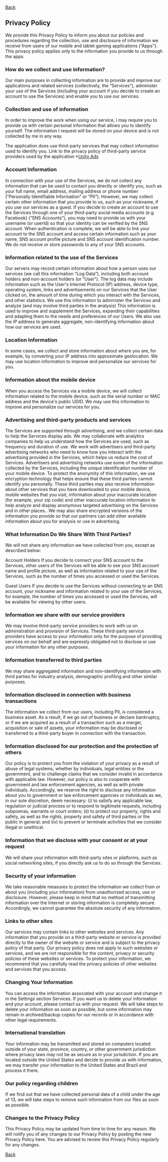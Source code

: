 [Back](./)

## Privacy Policy

We provide this Privacy Policy to inform you about our policies and procedures regarding the collection, use and disclosure of information we receive from users of our mobile and tablet gaming applications (“Apps"). This privacy policy applies only to the information you provide to us through the apps.

### How do we collect and use information?

Our main purposes in collecting information are to provide and improve our applications and related services (collectively, the “Services”), administer your use of the Services (including your account if you decide to create an account to use the Services) and enable you to use our services.

### Collection and use of information

In order to improve the work when using our service, I may require you to provide us with certain personal information that allows you to identify yourself. The information I request will be stored on your device and is not collected by me in any way.

  The application does use third-party services that may collect information used to identify you.
  Link to the privacy policy of third-party service providers used by the application
  *[Unity Ads](https://unity3d.com/legal/privacy-policy )

### Account Information

In connection with your use of the Services, we do not collect any information that can be used to contact you directly or identify you, such as your full name, email address, mailing address or phone number (“Personally Identifiable Information” or “PII”). However, we may collect certain other information that you provide to us, such as your nickname, if you use our services as a guest. If you decide to create an account to use the Services through one of your third-party social media accounts (e.g. Facebook) (“SNS Accounts”), you may need to provide us with your username (or userId) so that your identity can be verified by the SNS account. When authentication is complete, we will be able to link your account to the SNS account and access certain information such as your name, SNS account profile picture and SNS account identification number. We do not receive or store passwords to any of your SNS accounts.

### Information related to the use of the Services

Our servers may record certain information about how a person uses our services (we call this information “Log Data”), including both account holders and non-account holders (or “User"). The log data may include information such as the User's Internet Protocol (IP) address, device type, operating system, links and advertisements on our Services that the User clicked on, the amount of time during which you interact with the Services, and other statistics. We use this information to administer the Services and analyze (and may involve third parties in the analysis) This information is used to improve and supplement the Services, expanding their capabilities and adapting them to the needs and preferences of our Users. We also use the IP address to generate aggregate, non-identifying information about how our services are used.

### Location Information

In some cases, we collect and store information about where you are, for example, by converting your IP address into approximate geolocation. We may use location information to improve and personalize our services for you.

### Information about the mobile device

When you access the Services via a mobile device, we will collect information related to the mobile device, such as the serial number or MAC address and the device's public UDID. We may use this information to improve and personalize our services for you.

### Advertising and third-party products and services

The Services are supported through advertising, and we collect certain data to help the Services display ads. We may collaborate with analytics companies to help us understand how the Services are used, such as frequency and duration of use. We work with advertisers and third-party advertising networks who need to know how you interact with the advertising provided in the Services, which helps us reduce the cost of Services. Advertisers and advertising networks use some of the information collected by the Services, including the unique identification number of your mobile device. To protect the anonymity of this information, we use encryption technology that helps ensure that these third parties cannot identify you personally. These third parties may also receive information about other services that you have downloaded to your mobile device, mobile websites that you visit, information about your inaccurate location (for example, your zip code) and other inaccurate location information to help analyze and display anonymous targeted advertising on the Services and in other places.. We may also share encrypted versions of the information you provide so that our partners can add other available information about you for analysis or use in advertising.

### What Information Do We Share With Third Parties?

We will not share any information we have collected from you, except as described below:

Account Holders
If you decide to connect your SNS account to the Services, other users of the Services will be able to see your SNS account name and profile picture, as well as information related to your use of the Services, such as the number of times you accessed or used the Services.

Guest Users
If you decide to use the Services without connecting to an SNS account, your nickname and information related to your use of the Services, for example, the number of times you accessed or used the Services, will be available for viewing by other users.

### Information we share with our service providers

We may involve third-party service providers to work with us on administration and provision of Services. These third-party service providers have access to your information only for the purpose of providing services on our behalf and are expressly obligated not to disclose or use your information for any other purposes.

### Information transferred to third parties

We may share aggregated information and non-identifying information with third parties for industry analysis, demographic profiling and other similar purposes.

### Information disclosed in connection with business transactions

The information we collect from our users, including PII, is considered a business asset. As a result, if we go out of business or declare bankruptcy, or if we are acquired as a result of a transaction such as a merger, acquisition or sale of assets, your information may be disclosed or transferred to a third-party buyer in connection with the transaction.

### Information disclosed for our protection and the protection of others

Our policy is to protect you from the violation of your privacy as a result of abuse of legal systems, whether by individuals, legal entities or the government, and to challenge claims that we consider invalid in accordance with applicable law. However, our policy is also to cooperate with government and law enforcement agencies, as well as with private individuals. Accordingly, we reserve the right to disclose any information about you to government or law enforcement agencies or individuals as we, in our sole discretion, deem necessary: (i) to satisfy any applicable law, regulation or judicial process or to respond to legitimate requests, including subpoenas, warrants or court orders; (ii) to protect our property, rights and safety, as well as the rights, property and safety of third parties or the public in general; and (iv) to prevent or terminate activities that we consider illegal or unethical.

### Information that we disclose with your consent or at your request

We will share your information with third-party sites or platforms, such as social networking sites, if you directly ask us to do so through the Services.

### Security of your information

We take reasonable measures to protect the information we collect from or about you (including your information) from unauthorized access, use or disclosure. However, please keep in mind that no method of transmitting information over the Internet or storing information is completely secure. Accordingly, we cannot guarantee the absolute security of any information.

### Links to other sites

Our services may contain links to other websites and services. Any information that you provide on a third-party website or service is provided directly to the owner of the website or service and is subject to the privacy policy of that party. Our privacy policy does not apply to such websites or services, and we are not responsible for the content, privacy or security policies of these websites or services. To protect your information, we recommend that you carefully read the privacy policies of other websites and services that you access.

### Changing Your Information

You can access the information associated with your account and change it in the Settings section Services. If you want us to delete your information and your account, please contact us with your request. We will take steps to delete your information as soon as possible, but some information may remain in archived/backup copies for our records or in accordance with other legal requirements.

### International translation

Your information may be transmitted and stored on computers located outside of your state, province, country, or other government jurisdiction where privacy laws may not be as secure as in your jurisdiction. If you are located outside the United States and decide to provide us with information, we may transfer your information to the United States and Brazil and process it there.

### Our policy regarding children

If we find out that we have collected personal data of a child under the age of 13, we will take steps to remove such information from our files as soon as possible.

### Changes to the Privacy Policy

This Privacy Policy may be updated from time to time for any reason. We will notify you of any changes to our Privacy Policy by posting the new Privacy Policy here. You are advised to review this Privacy Policy regularly for any changes. 

[Back](./)
